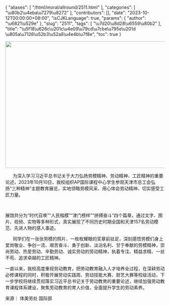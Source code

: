 {
    "aliases": [
        "/html/moral/allround/2511.html"
    ],
    "categories": [
        "\u80b2\u4eba\u7279\u8272"
    ],
    "contributors": [],
    "date": "2023-10-12T00:00:00+08:00",
    "isCJKLanguage": true,
    "params": {
        "author": "\u6821\u529e"
    },
    "slug": "2511",
    "tags": [
        "\u7d20\u8d28\u6559\u80b2"
    ],
    "title": "\u5f18\u626c\u201c\u4e09\u79cd\u7cbe\u795e\u201d \u805a\u7126\u52b3\u52a8\u4e4b\u7f8e",
    "toc": true
}


<img
    src="https://cdn.tfls.online/mirror/full/af52fd9531d18cb0ed28e4083b323aad3425820c.jpg"
    style="display:block;margin-left:auto;margin-right:auto;"
    decoding="async"
    fetchpriority="auto"
    loading="lazy"
    height="400"
    width="600"
/>




  





      为深入学习习近平总书记关于大力弘扬劳模精神、劳动精神、工匠精神的重要论述，2023年10月10日，我校组织AP国际课程中心学生参观天津市总工会弘扬“三种精神”主题教育展览，实地领略劳模风采、用心体会劳动精神、切实感受工匠力量。




     




展馆共分为“时代召唤”“人民楷模”“津门榜样”“拼搏奋斗”四个篇章，通过文字、图片、视频、实物等多种形式，真实展现了不同历史时期全国和天津157名劳动模范、先进人物的感人事迹。




      同学们在一张张劳模的照片、一枚枚耀眼的奖章前驻足，深刻感悟劳模们身上爱岗敬业、争创一流、艰苦奋斗、勇于创新、淡泊名利、甘于奉献的劳模精神，崇尚劳动、热爱劳动、辛勤劳动、诚实劳动的劳动精神，执着专注、精益求精、一丝不苟、追求卓越的工匠精神。




一直以来，我校高度重视劳动教育，把劳动教育融入人才培养全过程，在深耕劳动必修课程的同时，积极开展劳动实践周、劳动技能大赛、厨艺大赛等校级活动，下一步学校将继续贯彻落实习近平总书记关于劳动教育的重要论述，继续加强劳动教育课程体系建设，聚焦劳动教育的育人价值，全面提升学生的劳动素养。




  





来源｜ 体美劳处 国际部




  





  



